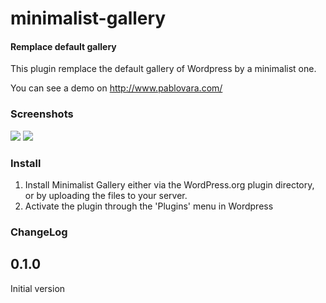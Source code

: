 minimalist-gallery
==================

#### Remplace default gallery ####

This plugin remplace the default gallery of Wordpress by a minimalist one.

You can see a demo on http://www.pablovara.com/

### Screenshots ###

<img src="https://github.com/noknokstdio/skills-widget/raw/master/screenshot-1.png" />
<img src="https://github.com/noknokstdio/skills-widget/raw/master/screenshot-2.png" />

### Install ###

1. Install Minimalist Gallery either via the WordPress.org plugin directory, or by uploading the files to your server.
2. Activate the plugin through the 'Plugins' menu in Wordpress

### ChangeLog ###

## 0.1.0 ##
Initial version